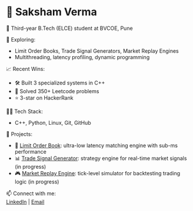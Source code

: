 # 👋 Saksham Verma

🎯 Third-year B.Tech (ELCE) student at BVCOE, Pune  

🚀 Exploring:
- Limit Order Books, Trade Signal Generators, Market Replay Engines
- Multithreading, latency profiling, dynamic programming

📈 Recent Wins:
- 🛠 Built 3 specialized systems in C++
- 🧠 Solved 350+ Leetcode problems
- ⭐ 3-star on HackerRank

👨‍💻 Tech Stack:
- C++, Python, Linux, Git, GitHub

📂 Projects:
- 🔄 [Limit Order Book](https://github.com/yourusername/LOB-project): ultra-low latency matching engine with sub-ms performance
- 📊 [Trade Signal Generator](https://github.com/yourusername/trade-signals): strategy engine for real-time market signals (in progress)
- 🎮 [Market Replay Engine](https://github.com/yourusername/market-replay): tick-level simulator for backtesting trading logic (in progress)

📫 Connect with me:  
[LinkedIn](https://www.linkedin.com/in/saksham-verma-302271285/) | [Email](mailto:512sakshamverma@gmail.com)
